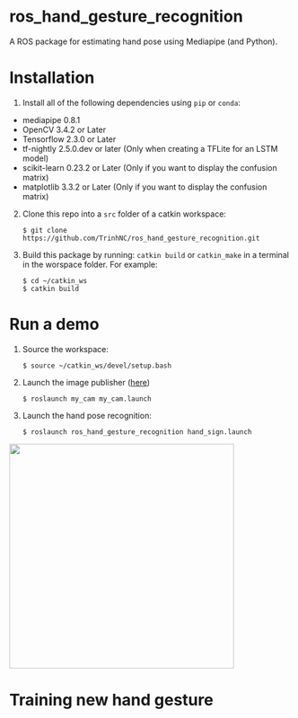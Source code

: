 # ros_hand_gesture_recognition
A ROS package for estimating hand pose using Mediapipe (and Python).

# Installation
1. Install all of the following dependencies using `pip` or `conda`:
* mediapipe 0.8.1
* OpenCV 3.4.2 or Later
* Tensorflow 2.3.0 or Later
* tf-nightly 2.5.0.dev or later (Only when creating a TFLite for an LSTM model)
* scikit-learn 0.23.2 or Later (Only if you want to display the confusion matrix)
* matplotlib 3.3.2 or Later (Only if you want to display the confusion matrix)

2. Clone this repo into a `src` folder of a catkin workspace: 
    ```
    $ git clone https://github.com/TrinhNC/ros_hand_gesture_recognition.git
    ```
  
3. Build this package by running: ```catkin build``` or ```catkin_make``` in a terminal in the worspace folder. For example: 
   ```
   $ cd ~/catkin_ws
   $ catkin build
   ```
# Run a demo
 
1. Source the workspace:
   ```
   $ source ~/catkin_ws/devel/setup.bash
   ```
2. Launch the image publisher ([here](https://github.com/TrinhNC/my_cam))
    ```
    $ roslaunch my_cam my_cam.launch
    ```
3. Launch the hand pose recognition:
   ```
   $ roslaunch ros_hand_gesture_recognition hand_sign.launch
   ```
<img src="https://user-images.githubusercontent.com/19979949/210186155-c21b0fb2-84ba-430c-94ab-b273f5f36c6c.gif" width="400" height="400" />

# Training new hand gesture
